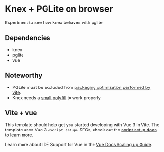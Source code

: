 # Knex + PGLite on browser

Experiment to see how knex behaves with pglite

## Dependencies

- knex
- pglite
- vue

## Noteworthy

- PGLite must be excluded from [packaging optimization performed by vite][vite].
- Knex needs a [small polyfill][knex] to work properly

## Vite + vue

This template should help get you started developing with Vue 3 in Vite. The template uses Vue 3 `<script setup>` SFCs, check out the [script setup docs](https://v3.vuejs.org/api/sfc-script-setup.html#sfc-script-setup) to learn more.

Learn more about IDE Support for Vue in the [Vue Docs Scaling up Guide](https://vuejs.org/guide/scaling-up/tooling.html#ide-support).

[vite]: https://github.com/electric-sql/pglite/issues/288#event-14128122538
[knex]: ./vite.config.js

